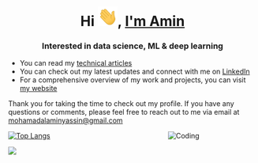 <h1 align="center">Hi <img src="https://raw.githubusercontent.com/pik1989/pik1989/main/Images/Hi.gif" width="40px" />, <a href="https://strikoder.github.io/" target="_blank" rel="noreferrer">I'm Amin</a></h1>
<h3 align="center">Interested in data science, ML & deep learning</h3>



* You can read my [technical articles](https://strikoder.hashnode.dev/)
* You can check out my latest updates and connect with me on [LinkedIn](https://www.linkedin.com/in/strikoder/)
* For a comprehensive overview of my work and projects, you can visit [my website](https://strikoder.github.io)

Thank you for taking the time to check out my profile. If you have any questions or comments, please feel free to reach out to me via email at mohamadalaminyassin@gmail.com

<img align="right" alt="Coding" width="180" src="https://i.pinimg.com/originals/06/60/ef/0660efe82fa3da42ed56eef013171835.gif">

[![Top Langs](https://github-readme-stats.vercel.app/api/top-langs/?username=strikoder&layout=compact)](https://github.com/strikoder/github-readme-stats)


![](https://komarev.com/ghpvc/?username=strikoder&color=blueviolet)
